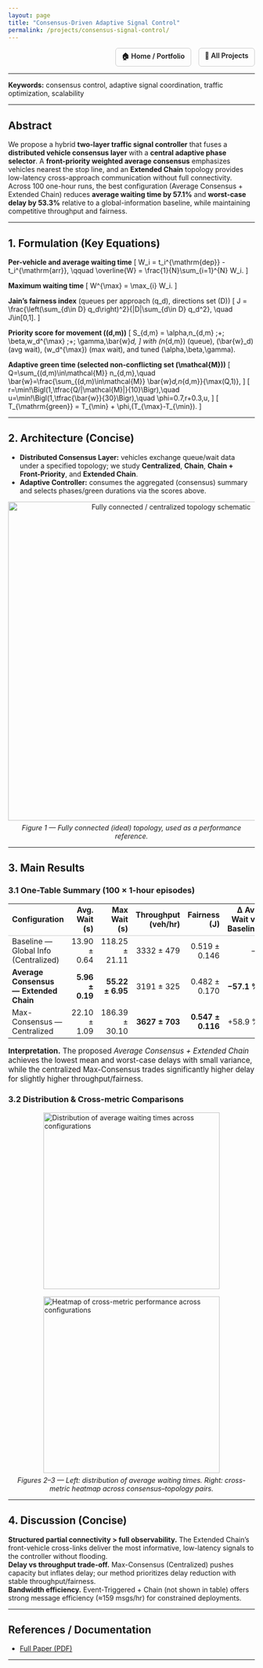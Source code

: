 ```yaml
---
layout: page
title: "Consensus-Driven Adaptive Signal Control"
permalink: /projects/consensus-signal-control/
---
```


<div style="display:flex; justify-content:flex-end; gap:15px; margin-bottom:10px;">
  <a href="/portfolio/" style="font-weight:600; text-decoration:none; border:1px solid #ccc; padding:6px 12px; border-radius:6px;">🏠 Home / Portfolio</a>
  <a href="{{ site.baseurl }}/projects/" style="font-weight:600; text-decoration:none; border:1px solid #ccc; padding:6px 12px; border-radius:6px;">📂 All Projects</a>
</div>

---

**Keywords:** consensus control, adaptive signal coordination, traffic optimization, scalability

---

## Abstract
We propose a hybrid **two-layer traffic signal controller** that fuses a **distributed vehicle consensus layer** with a **central adaptive phase selector**. A **front-priority weighted average consensus** emphasizes vehicles nearest the stop line, and an **Extended Chain** topology provides low-latency cross-approach communication without full connectivity. Across 100 one-hour runs, the best configuration (Average Consensus + Extended Chain) reduces **average waiting time by 57.1%** and **worst-case delay by 53.3%** relative to a global-information baseline, while maintaining competitive throughput and fairness.

---

## 1. Formulation (Key Equations)

**Per-vehicle and average waiting time**
\[
W_i = t_i^{\mathrm{dep}} - t_i^{\mathrm{arr}},
\qquad
\overline{W} = \frac{1}{N}\sum_{i=1}^{N} W_i.
\]

**Maximum waiting time**
\[
W^{\max} = \max_{i} W_i.
\]

**Jain’s fairness index** (queues per approach \(q_d\), directions set \(D\))
\[
J = \frac{\left(\sum_{d\in D} q_d\right)^2}{|D|\sum_{d\in D} q_d^2}, \quad J\in[0,1].
\]

**Priority score for movement \((d,m)\)**
\[
S_{d,m} = \alpha\,n_{d,m} \;+\; \beta\,w_d^{\max} \;+\; \gamma\,\bar{w}_d,
\]
with \(n_{d,m}\) (queue), \(\bar{w}_d\) (avg wait), \(w_d^{\max}\) (max wait), and tuned \(\alpha,\beta,\gamma\).

**Adaptive green time (selected non-conflicting set \(\mathcal{M}\))**
\[
Q=\sum_{(d,m)\in\mathcal{M}} n_{d,m},\quad
\bar{w}=\frac{\sum_{(d,m)\in\mathcal{M}} \bar{w}_d\,n_{d,m}}{\max(Q,1)},
\]
\[
r=\min\!\Bigl(1,\tfrac{Q/|\mathcal{M}|}{10}\Bigr),\quad
u=\min\!\Bigl(1,\tfrac{\bar{w}}{30}\Bigr),\quad
\phi=0.7\,r+0.3\,u,
\]
\[
T_{\mathrm{green}} = T_{\min} + \phi\,(T_{\max}-T_{\min}).
\]

---

## 2. Architecture (Concise)
- **Distributed Consensus Layer:** vehicles exchange queue/wait data under a specified topology; we study **Centralized**, **Chain**, **Chain + Front-Priority**, and **Extended Chain**.
- **Adaptive Controller:** consumes the aggregated (consensus) summary and selects phases/green durations via the scores above.

<div style="text-align:center; margin:10px 0 0;">
  <img src="/portfolio/assets/images/consensus-signal-control/vehicle_topology_mode_1_fully_connected.png" width="650" alt="Fully connected / centralized topology schematic">
  <p style="margin-top:6px;"><em>Figure 1 — Fully connected (ideal) topology, used as a performance reference.</em></p>
</div>

---

## 3. Main Results

### 3.1 One-Table Summary (100 × 1-hour episodes)

<table style="width:100%; border-collapse:collapse; font-size:0.98rem;">
  <thead>
    <tr>
      <th style="border-bottom:1px solid #ccc; text-align:left;">Configuration</th>
      <th style="border-bottom:1px solid #ccc; text-align:right;">Avg. Wait (s)</th>
      <th style="border-bottom:1px solid #ccc; text-align:right;">Max Wait (s)</th>
      <th style="border-bottom:1px solid #ccc; text-align:right;">Throughput (veh/hr)</th>
      <th style="border-bottom:1px solid #ccc; text-align:right;">Fairness (J)</th>
      <th style="border-bottom:1px solid #ccc; text-align:right;">Δ Avg Wait vs Baseline</th>
    </tr>
  </thead>
  <tbody>
    <tr>
      <td>Baseline — Global Info (Centralized)</td>
      <td style="text-align:right;">13.90 ± 0.64</td>
      <td style="text-align:right;">118.25 ± 21.11</td>
      <td style="text-align:right;">3332 ± 479</td>
      <td style="text-align:right;">0.519 ± 0.146</td>
      <td style="text-align:right;">—</td>
    </tr>
    <tr>
      <td><strong>Average Consensus — Extended Chain</strong></td>
      <td style="text-align:right;"><strong>5.96 ± 0.19</strong></td>
      <td style="text-align:right;"><strong>55.22 ± 6.95</strong></td>
      <td style="text-align:right;">3191 ± 325</td>
      <td style="text-align:right;">0.482 ± 0.170</td>
      <td style="text-align:right;"><strong>−57.1 %</strong></td>
    </tr>
    <tr>
      <td>Max-Consensus — Centralized</td>
      <td style="text-align:right;">22.10 ± 1.09</td>
      <td style="text-align:right;">186.39 ± 30.10</td>
      <td style="text-align:right;"><strong>3627 ± 703</strong></td>
      <td style="text-align:right;"><strong>0.547 ± 0.116</strong></td>
      <td style="text-align:right;">+58.9 %</td>
    </tr>
  </tbody>
</table>

<p style="margin-top:6px; font-size:0.95rem;">
<strong>Interpretation.</strong> The proposed <em>Average Consensus + Extended Chain</em> achieves the lowest mean and worst-case delays with small variance, while the centralized Max-Consensus trades significantly higher delay for slightly higher throughput/fairness.
</p>

### 3.2 Distribution & Cross-metric Comparisons

<div style="display:flex; flex-wrap:wrap; gap:15px; justify-content:center; margin-top:8px;">
  <img src="/portfolio/assets/images/consensus-signal-control/consensus_topology_avg_heatmap_100_runs.png" width="360" alt="Distribution of average waiting times across configurations">
  <img src="/portfolio/assets/images/consensus-signal-control/consensus_topology_comparison_heatmap_100_runs.png" width="360" alt="Heatmap of cross-metric performance across configurations">
</div>

<p style="text-align:center; margin-top:6px;">
  <em>Figures 2–3 — Left: distribution of average waiting times. Right: cross-metric heatmap across consensus–topology pairs.</em>
</p>

---

## 4. Discussion (Concise)
**Structured partial connectivity > full observability.** The Extended Chain’s front-vehicle cross-links deliver the most informative, low-latency signals to the controller without flooding.  
**Delay vs throughput trade-off.** Max-Consensus (Centralized) pushes capacity but inflates delay; our method prioritizes delay reduction with stable throughput/fairness.  
**Bandwidth efficiency.** Event-Triggered + Chain (not shown in table) offers strong message efficiency (≈159 msgs/hr) for constrained deployments.

---

## References / Documentation
- [Full Paper (PDF)](/assets/docs/Consensus_Driven.pdf)

---

<!-- MathJax (inline $...$ and display \[...\]) -->
<script>
  window.MathJax = {
    tex: {
      inlineMath: [['$', '$'], ['\\(', '\\)']],
      displayMath: [['\\[', '\\]'], ['$$','$$']]
    },
    svg: { fontCache: 'global' }
  };
</script>
<script src="https://cdn.jsdelivr.net/npm/mathjax@3/es5/tex-mml-chtml.js" async></script>
